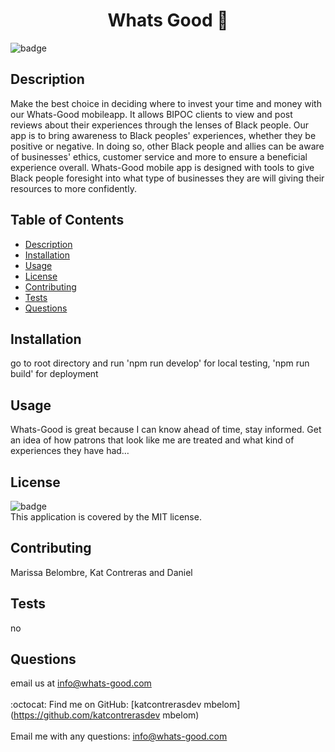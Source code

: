 
<h1 align="center">Whats Good 🚀 </h1>

![badge](https://img.shields.io/badge/license-MIT-brightgreen)<br />
## Description
Make the best choice in deciding where to invest your time and money with our Whats-Good mobileapp. It allows BIPOC clients to view and post reviews about their experiences through the lenses of Black people. Our app is to bring awareness to Black peoples' experiences, whether they be positive or negative. In doing so, other Black people and allies can be aware of businesses' ethics, customer service and more to ensure a beneficial experience overall. Whats-Good mobile app is designed with tools to give Black people foresight into what type of businesses they are will giving their resources to more confidently.
## Table of Contents
- [Description](#description)
- [Installation](#installation)
- [Usage](#usage)
- [License](#license)
- [Contributing](#contributing)
- [Tests](#tests)
- [Questions](#questions)
## Installation
go to root directory and run 'npm run develop' for local testing, 'npm run build' for deployment
## Usage
Whats-Good is great because I can know ahead of time, stay informed. Get an idea of how patrons that look like me are treated and what kind of experiences they have had…
## License
![badge](https://img.shields.io/badge/license-MIT-brightgreen)
<br />
This application is covered by the MIT license. 
## Contributing
Marissa Belombre, Kat Contreras and Daniel
## Tests
no
## Questions
email us at info@whats-good.com <br />
<br />
:octocat: Find me on GitHub: [katcontrerasdev mbelom](https://github.com/katcontrerasdev mbelom)<br />
<br />
Email me with any questions: info@whats-good.com<br /><br />
  